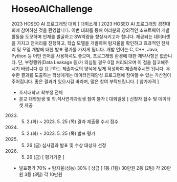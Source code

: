 # HoseoAIChallenge
2023 HOSEO AI 프로그래밍 대회
[ 대회소개 ]
2023 HOSEO AI 프로그래밍 경진대회에 참여하신 것을 환영합니다.
이번 대회를 통해 여러분의 창의적인 소프트웨어 개발활동을 도모하며 인재를 발굴하고 SW역량을 향상시키고자 합니다.
제공되는 데이터셋을 가지고 전처리를 진행하고, 학습 모델을 개발하여 탐지율을 확인하고 효과적인 전처리 및 모델 개발에 대한 발표 평가를 가지게 됩니다.
개발 언어는 C, C++, Java, Python 등 어떤 언어를 사용하셔도 좋으며, 프로그래밍 환경에 대한 제약사항은 없습니다.
단, 부정행위(Data Leakage 등)가 의심될 경우 0점 처리되오며 이 점을 참고해주시기 바랍니다.😊
요구하는 제출자료의 양식에 맞게 작성하여 제출해주시면 됩니다.
우수한 결과를 도출하는 학생에게는 데이터인재양성 프로그램에 참여할 수 있는 가산점이 주어집니다.
좋은 결과가 있으시길 바라며, 많은 참여 부탁드립니다.
[ 참가자격 ]
 - 호서대학교 학부생 전체
 - 본교 대학원생 및 학.석사연계과정생 참여 불가
[ 대회일정 ]
신청자 접수 및 데이터셋 제공
2023. 5. 2.(화) ~ 2023. 5. 25 (목)
결과 제출물 수시 접수
2023. 5. 2.(화) ~ 2023. 5. 25 (목)
발표 평가
2023. 5. 26 (금)
심사결과 발표 및 수상 대상자 선정
2023. 5. 26 (금)
[ 평가기준 ]
 - 발표평가 70% + 탐지율(성능) 30%
[ 상금 ]
1등 (1팀)
30만원
2등 (2팀)
각 20만원
3등 (3팀)
각 10만원

